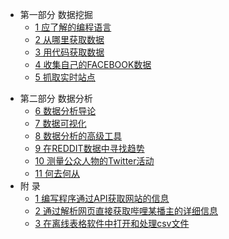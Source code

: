 - 第一部分 数据挖掘
    + [1 应了解的编程语言](docs/1.md)
    + [2 从哪里获取数据](docs/2.md)
    + [3 用代码获取数据](docs/3.md)
    + [4 收集自己的FACEBOOK数据](docs/4.md)
    + [5 抓取实时站点](docs/5.md)
+ 第二部分 数据分析
    + [6 数据分析导论](docs/6.md)
    + [7 数据可视化](docs/7.md)
    + [8 数据分析的高级工具](docs/8.md)
    + [9 在REDDIT数据中寻找趋势](docs/8.md)
    + [10 测量公众人物的Twitter活动](docs/10.md)
    + [11 何去何从](docs/11.md)
+ 附 录
    + [1 编写程序通过API获取网站的信息](docs/101.md)
    + [2 通过解析网页直接获取哔哩某播主的详细信息](docs/102.md)
    + [3 在离线表格软件中打开和处理csv文件](docs/103.md)
